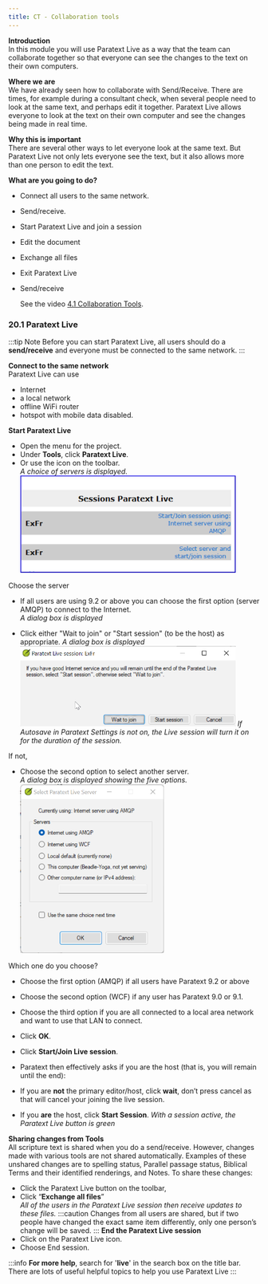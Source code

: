 ```yaml
---
title: CT - Collaboration tools
---
```

**Introduction**  
In this module you will use Paratext Live as a way that the team can collaborate together so that everyone can see the changes to the text on their own computers.

**Where we are**  
We have already seen how to collaborate with Send/Receive. There are times, for example during a consultant check, when several people need to look at the same text, and perhaps edit it together. Paratext Live allows everyone to look at the text on their own computer and see the changes being made in real time.

**Why this is important**  
There are several other ways to let everyone look at the same text. But Paratext Live not only lets everyone see the text, but it also allows more than one person to edit the text.

**What are you going to do?**  
-   Connect all users to the same network.
-   Send/receive.
-   Start Paratext Live and join a session
-   Edit the document
-   Exchange all files
-   Exit Paratext Live
-   Send/receive

    See the video [4.1 Collaboration Tools](https://vimeo.com/641947293).

### 20.1 Paratext Live
:::tip Note
Before you can start Paratext Live, all users should do a **send/receive** and everyone must be connected to the same network.
:::

**Connect to the same network**  
Paratext Live can use  
-   Internet
-   a local network
-   offline WiFi router
-   hotspot with mobile data disabled.

**Start Paratext Live**  
-   Open the menu for the project.
-   Under **Tools**, click **Paratext Live**.
-   Or use the icon on the toolbar.  
   *A choice of servers is displayed.*  
![](../media/7b74b82d46ecc1bc5ab1844cc2923843.png)

Choose the server
-   If all users are using 9.2 or above you can choose the first option (server AMQP) to connect to the Internet.  
   *A dialog box is displayed*

-  Click either "Wait to join" or "Start session" (to be the host) as appropriate. 
   *A dialog box is displayed*
![](../media/090e8af3c816f38bb148c7a51a9eb7ba.png)
    *If Autosave in Paratext Settings is not on, the Live session will turn it on for the duration of the session.*

If not,
-  Choose the second option to select another server.  
   *A dialog box is displayed showing the five options.*  
![](../media/c9c1a7bfd09c132b009e63d7e21b3870.png)

Which one do you choose?

-   Choose the first option (AMQP) if all users have Paratext 9.2 or above
-   Choose the second option (WCF) if any user has Paratext 9.0 or 9.1.
-   Choose the third option if you are all connected to a local area network and want to use that LAN to connect.
-  Click **OK**.
-   Click **Start/Join Live session**.   

-   Paratext then effectively asks if you are the host (that is, you will remain until the end):
-   If you are **not** the primary editor/host, click **wait**, don’t press cancel as that will cancel your joining the live session.
-   If you **are** the host, click **Start Session**.
    *With a session active, the Paratext Live button is green*

**Sharing changes from Tools**  
All scripture text is shared when you do a send/receive. However, changes made with various tools are not shared automatically. Examples of these unshared changes are to spelling status, Parallel passage status, Biblical Terms and their identified renderings, and Notes. To share these changes:

-   Click the Paratext Live button on the toolbar,
-   Click “**Exchange all files**”  
    *All of the users in the Paratext Live session then receive updates to these files.*
:::caution
Changes from all users are shared, but if two people have changed the exact same item differently, only one person’s change will be saved.
:::
**End the Paratext Live session**  
- Click on the Paratext Live  icon.
- Choose End session.

:::info
**For more help**, search for '**live**' in the search box on the title bar. There are lots of useful helpful topics to help you use Paratext Live
:::
